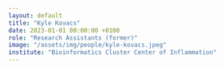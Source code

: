 ```yaml
---
layout: default
title: "Kyle Kovacs"
date: 2023-01-01 00:00:00 +0100
role: "Research Assistants (former)"
image: "/assets/img/people/kyle-kovacs.jpeg"
institute: "Bioinformatics Cluster Center of Inflammation"
---
```

